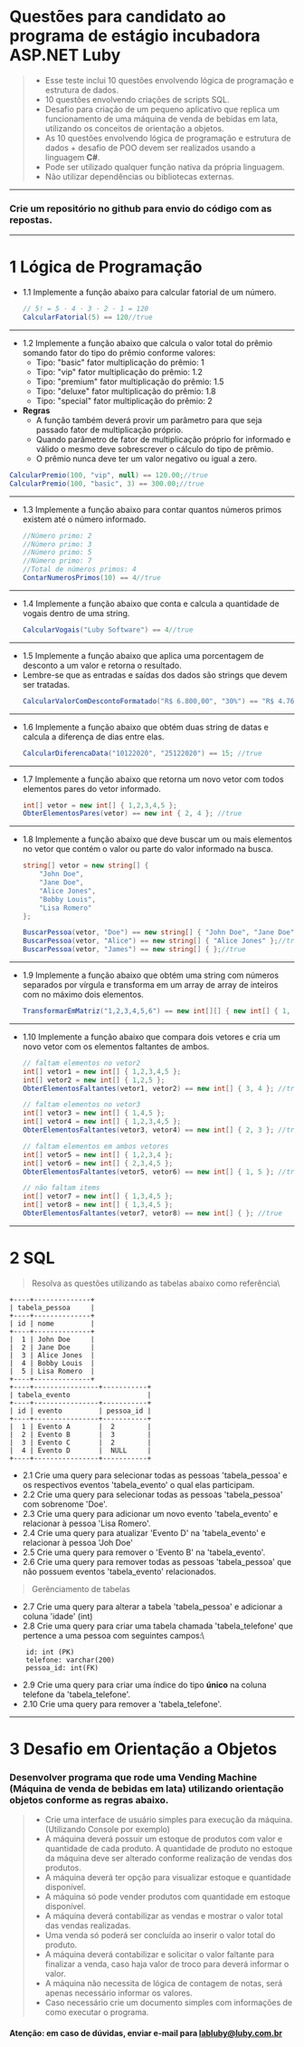 # Questões para candidato ao programa de estágio incubadora ASP.NET Luby

> - Esse teste inclui 10 questões envolvendo lógica de programação e estrutura de dados.
> - 10 questões envolvendo criações de scripts SQL.
> - Desafio para criação de um pequeno aplicativo que replica um funcionamento de uma máquina de venda de bebidas em lata, utilizando os conceitos de orientação a objetos.
> - As 10 questões envolvendo lógica de programação e estrutura de dados + desafio de POO devem ser realizados usando a linguagem **C#**.
> - Pode ser utilizado qualquer função nativa da própria linguagem. 
> - Não utilizar dependências ou bibliotecas externas.

-----
### Crie um repositório no github para envio do código com as repostas.
-----

# 1 Lógica de Programação

- 1.1 Implemente a função abaixo para calcular fatorial de um número.
    ```csharp
    // 5! = 5 · 4 · 3 · 2 · 1 = 120
    CalcularFatorial(5) == 120//true
    ```
-----
- 1.2 Implemente a função abaixo que calcula o valor total do prêmio somando fator do tipo do prêmio conforme valores:
    - Tipo: "basic" fator multiplicação do prêmio: 1
    - Tipo: "vip" fator multiplicação do prêmio: 1.2
    - Tipo: "premium" fator multiplicação do prêmio: 1.5
    - Tipo: "deluxe" fator multiplicação do prêmio: 1.8
    - Tipo: "special" fator multiplicação do prêmio: 2
- **Regras**
    - A função também deverá provir um parâmetro para que seja passado fator de multiplicação próprio.
    - Quando parâmetro de fator de multiplicação próprio for informado e válido o mesmo deve sobrescrever o cálculo do tipo de prêmio.
    - O prêmio nunca deve ter um valor negativo ou igual a zero.

```csharp
CalcularPremio(100, "vip", null) == 120.00;//true
CalcularPremio(100, "basic", 3) == 300.00;//true
``` 
-----
- 1.3 Implemente a função abaixo para contar quantos números primos existem até o número informado.
    ```csharp   
    //Número primo: 2
    //Número primo: 3
    //Número primo: 5
    //Número primo: 7
    //Total de números primos: 4
    ContarNumerosPrimos(10) == 4//true
    ```
-----
- 1.4 Implemente a função abaixo que conta e calcula a quantidade de vogais dentro de uma string.
    ```csharp
    CalcularVogais("Luby Software") == 4//true
    ``` 
-----
- 1.5 Implemente a função abaixo que aplica uma porcentagem de desconto a um valor e retorna o resultado. 
- Lembre-se que as entradas e saídas dos dados são strings que devem ser tratadas.
    ```csharp
    CalcularValorComDescontoFormatado("R$ 6.800,00", "30%") == "R$ 4.760,00"; //true 
    ```
-----
- 1.6 Implemente a função abaixo que obtém duas string de datas e calcula a diferença de dias entre elas.
    ```csharp
    CalcularDiferencaData("10122020", "25122020") == 15; //true 
    ```
-----
- 1.7 Implemente a função abaixo que retorna um novo vetor com todos elementos pares do vetor informado.
    ```csharp
    int[] vetor = new int[] { 1,2,3,4,5 };
    ObterElementosPares(vetor) == new int { 2, 4 }; //true 
    ```
-----
- 1.8 Implemente a função abaixo que deve buscar um ou mais elementos no vetor que contém o valor ou parte do valor informado na busca.
    ```csharp
    string[] vetor = new string[] {
        "John Doe",
        "Jane Doe",
        "Alice Jones",
        "Bobby Louis",
        "Lisa Romero"
    };

    BuscarPessoa(vetor, "Doe") == new string[] { "John Doe", "Jane Doe" };//true
    BuscarPessoa(vetor, "Alice") == new string[] { "Alice Jones" };//true
    BuscarPessoa(vetor, "James") == new string[] { };//true
    ```
-----
- 1.9 Implemente a função abaixo que obtém uma string com números separados por vírgula e transforma em um array de array de inteiros com no máximo dois elementos.
    ```csharp
    TransformarEmMatriz("1,2,3,4,5,6") == new int[][] { new int[] { 1, 2 }, new int[] { 3, 4 }, new int[] { 5, 6 } }; //true 
    ```
-----

- 1.10 Implemente a função abaixo que compara dois vetores e cria um novo vetor com os elementos faltantes de ambos.
    ```csharp
    // faltam elementos no vetor2
    int[] vetor1 = new int[] { 1,2,3,4,5 };
    int[] vetor2 = new int[] { 1,2,5 };
    ObterElementosFaltantes(vetor1, vetor2) == new int[] { 3, 4 }; //true 

    // faltam elementos no vetor3
    int[] vetor3 = new int[] { 1,4,5 };
    int[] vetor4 = new int[] { 1,2,3,4,5 };
    ObterElementosFaltantes(vetor3, vetor4) == new int[] { 2, 3 }; //true
  
    // faltam elementos em ambos vetores
    int[] vetor5 = new int[] { 1,2,3,4 };
    int[] vetor6 = new int[] { 2,3,4,5 };
    ObterElementosFaltantes(vetor5, vetor6) == new int[] { 1, 5 }; //true

    // não faltam items
    int[] vetor7 = new int[] { 1,3,4,5 };
    int[] vetor8 = new int[] { 1,3,4,5 };
    ObterElementosFaltantes(vetor7, vetor8) == new int[] { }; //true
    ```
-----

# 2 SQL

> Resolva as questões utilizando as tabelas abaixo como referência\

```shell
+----+--------------+
| tabela_pessoa     |
+----+--------------+
| id | nome         |
+----+--------------+
|  1 | John Doe     |
|  2 | Jane Doe     |
|  3 | Alice Jones  |
|  4 | Bobby Louis  |
|  5 | Lisa Romero  |
+----+--------------+
+----+----------------+-----------+
| tabela_evento                   |
+----+----------------+-----------+
| id | evento         | pessoa_id |
+----+----------------+-----------+
|  1 | Evento A       |  2        |
|  2 | Evento B       |  3        |
|  3 | Evento C       |  2        |
|  4 | Evento D       |  NULL     |
+----+----------------+-----------+
```

- 2.1 Crie uma query para selecionar todas as pessoas 'tabela_pessoa' e os respectivos eventos 'tabela_evento' o qual elas participam.
- 2.2 Crie uma query para selecionar todas as pessoas 'tabela_pessoa' com sobrenome 'Doe'.
- 2.3 Crie uma query para adicionar um novo evento 'tabela_evento' e relacionar à pessoa 'Lisa Romero'.
- 2.4 Crie uma query para atualizar 'Evento D' na 'tabela_evento' e relacionar à pessoa 'Joh Doe' 
- 2.5 Crie uma query para remover o 'Evento B' na 'tabela_evento'.
- 2.6 Crie uma query para remover todas as pessoas 'tabela_pessoa' que não possuem eventos 'tabela_evento' relacionados.
  
> Gerênciamento de tabelas

- 2.7 Crie uma query para alterar a tabela 'tabela_pessoa' e adicionar a coluna 'idade' (int)
- 2.8 Crie uma query para criar uma tabela chamada 'tabela_telefone' que pertence a uma pessoa com seguintes campos:\ 
```shell
    id: int (PK)
    telefone: varchar(200)
    pessoa_id: int(FK)
```
- 2.9 Crie uma query para criar uma índice do tipo **único** na coluna telefone da 'tabela_telefone'.
- 2.10 Crie uma query para remover a 'tabela_telefone'.

-----


# 3 Desafio em Orientação a Objetos

### Desenvolver programa que rode uma **Vending Machine (Máquina de venda de bebidas em lata)** utilizando orientação objetos conforme as regras abaixo.
> - Crie uma interface de usuário simples para execução da máquina. (Utilizando Console por exemplo)
> - A máquina deverá possuir um estoque de produtos com valor e quantidade de cada produto. 
>   A quantidade de produto no estoque da máquina deve ser alterado conforme realização de vendas dos produtos.
> - A máquina deverá ter opção para visualizar estoque e quantidade disponível.
> - A máquina só pode vender produtos com quantidade em estoque disponível.
> - A máquina deverá contabilizar as vendas e mostrar o valor total das vendas realizadas.
> - Uma venda só poderá ser concluída ao inserir o valor total do produto.
> - A máquina deverá contabilizar e solicitar o valor faltante para finalizar a venda, caso haja valor de troco para deverá informar o valor.
> - A máquina não necessita de lógica de contagem de notas, será apenas necessário informar os valores.
> - Caso necessário crie um documento simples com informações de como executar o programa.


#### **Atenção:** em caso de dúvidas, enviar e-mail para labluby@luby.com.br
